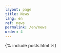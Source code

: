 ```yaml
---
layout: page
title: News
lang: en
ref: news
permalink: /en/news
order: 4
---
```


<main class="container my-5" markdown="1">
    {% include posts.html %}
</main>
